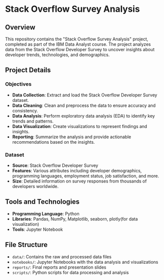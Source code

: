 # Stack Overflow Survey Analysis

## Overview
This repository contains the "Stack Overflow Survey Analysis" project, completed as part of the IBM Data Analyst course. The project analyzes data from the Stack Overflow Developer Survey to uncover insights about developer trends, technologies, and demographics.

## Project Details
### Objectives
- **Data Collection**: Extract and load the Stack Overflow Developer Survey dataset.
- **Data Cleaning**: Clean and preprocess the data to ensure accuracy and consistency.
- **Data Analysis**: Perform exploratory data analysis (EDA) to identify key trends and patterns.
- **Data Visualization**: Create visualizations to represent findings and insights.
- **Reporting**: Summarize the analysis and provide actionable recommendations based on the insights.

### Dataset
- **Source**: Stack Overflow Developer Survey
- **Features**: Various attributes including developer demographics, programming languages, employment status, job satisfaction, and more.
- **Size**: Detailed information on survey responses from thousands of developers worldwide.

## Tools and Technologies
- **Programming Language**: Python
- **Libraries**: Pandas, NumPy, Matplotlib, seaborn, plotly(for data visualization)
- **Tools**: Jupyter Notebook

## File Structure
- `data/`: Contains the raw and processed data files
- `notebooks/`: Jupyter Notebooks with the data analysis and visualizations
- `reports/`: Final reports and presentation slides
- `scripts/`: Python scripts for data processing and analysis
